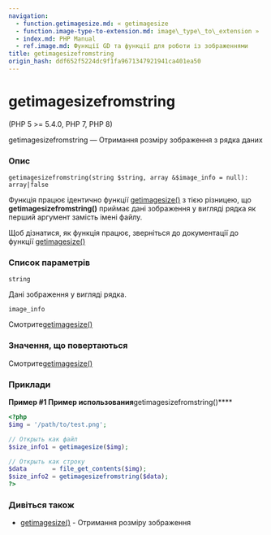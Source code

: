 ```yaml
---
navigation:
  - function.getimagesize.md: « getimagesize
  - function.image-type-to-extension.md: image\_type\_to\_extension »
  - index.md: PHP Manual
  - ref.image.md: Функції GD та функції для роботи із зображеннями
title: getimagesizefromstring
origin_hash: ddf652f5224dc9f1fa9671347921941ca401ea50
---
```

# getimagesizefromstring

(PHP 5 >= 5.4.0, PHP 7, PHP 8)

getimagesizefromstring — Отримання розміру зображення з рядка даних

### Опис

```methodsynopsis
getimagesizefromstring(string $string, array &$image_info = null): array|false
```

Функція працює ідентично функції [getimagesize()](function.getimagesize.md) з тією різницею, що **getimagesizefromstring()** приймає дані зображення у вигляді рядка як перший аргумент замість імені файлу.

Щоб дізнатися, як функція працює, зверніться до документації до функції [getimagesize()](function.getimagesize.md)

### Список параметрів

`string`

Дані зображення у вигляді рядка.

`image_info`

Смотрите[getimagesize()](function.getimagesize.md)

### Значення, що повертаються

Смотрите[getimagesize()](function.getimagesize.md)

### Приклади

**Пример #1 Пример использования**getimagesizefromstring()\*\*\*\*

```php
<?php
$img = '/path/to/test.png';

// Открыть как файл
$size_info1 = getimagesize($img);

// Открыть как строку
$data       = file_get_contents($img);
$size_info2 = getimagesizefromstring($data);
?>
```

### Дивіться також

-   [getimagesize()](function.getimagesize.md) \- Отримання розміру зображення
